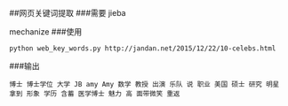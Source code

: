 ##网页关键词提取
###需要
jieba

mechanize
###使用
```shell
python web_key_words.py http://jandan.net/2015/12/22/10-celebs.html
```
###输出
```
博士 博士学位 大学 JB amy Amy 数学 教授 出演 乐队 说 职业 美国 硕士 研究 明星 拿到 形象 学历 含蓄 医学博士 魅力 高 面带微笑 重返
```